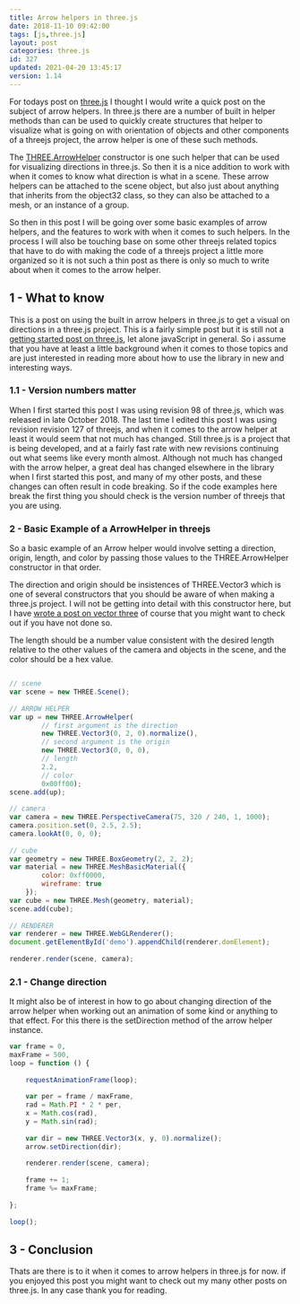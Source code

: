 ```yaml
---
title: Arrow helpers in three.js
date: 2018-11-10 09:42:00
tags: [js,three.js]
layout: post
categories: three.js
id: 327
updated: 2021-04-20 13:45:17
version: 1.14
---
```


For todays post on [three.js](https://threejs.org/) I thought I would write a quick post on the subject of arrow helpers. In three.js there are a number of built in helper methods than can be used to quickly create structures that helper to visualize what is going on with orientation of objects and other components of a threejs project, the arrow helper is one of these such methods. 

The [THREE.ArrowHelper](https://threejs.org/docs/#api/en/helpers/ArrowHelper) constructor is one such helper that can be used for visualizing directions in three.js. So then it is a nice addition to work with when it comes to know what direction is what in a scene. These arrow helpers can be attached to the scene object, but also just about anything that inherits from the object32 class, so they can also be attached to a mesh, or an instance of a group.

So then in this post I will be going over some basic examples of arrow helpers, and the features to work with when it comes to such helpers. In the process I will also be touching base on some other threejs related topics that have to do with making the code of a threejs project a little more organized so it is not such a thin post as there is only so much to write about when it comes to the arrow helper.

<!-- more -->

## 1 - What to know

This is a post on using the built in arrow helpers in three.js to get a visual on directions in a three.js project. This is a fairly simple post but it is still not a [getting started post on three.js](/2018/04/04/threejs-getting-started/), let alone javaScript in general. So i assume that you have at least a little background when it comes to those topics and are just interested in reading more about how to use the library in new and interesting ways.

### 1.1 - Version numbers matter

When I first started this post I was using revision 98 of three.js, which was released in late October 2018. The last time I edited this post I was using revision revision 127 of threejs, and when it comes to the arrow helper at least it would seem that not much has changed. Still three.js is a project that is being developed, and at a fairly fast rate with new revisions continuing out what seems like every month almost. Although not much has changed with the arrow helper, a great deal has changed elsewhere in the library when I first started this post, and many of my other posts, and these changes can often result in code breaking. So if the code examples here break the first thing you should check is the version number of threejs that you are using.

### 2 - Basic Example of a ArrowHelper in threejs

So a basic example of an Arrow helper would involve setting a direction, origin, length, and color by passing those values to the THREE.ArrowHelper constructor in that order. 

The direction and origin should be insistences of THREE.Vector3 which is one of several constructors that you should be aware of when making a three.js project. I will not be getting into detail with this constructor here, but I have [wrote a post on vector three](/2018/04/15/threejs-vector3/) of course that you might want to check out if you have not done so.

The length should be a number value consistent with the desired length relative to the other values of the camera and objects in the scene, and the color should be a hex value.

```js

// scene
var scene = new THREE.Scene();
 
// ARROW HELPER
var up = new THREE.ArrowHelper(
        // first argument is the direction
        new THREE.Vector3(0, 2, 0).normalize(),
        // second argument is the origin
        new THREE.Vector3(0, 0, 0),
        // length
        2.2,
        // color
        0x00ff00);
scene.add(up);
 
// camera
var camera = new THREE.PerspectiveCamera(75, 320 / 240, 1, 1000);
camera.position.set(0, 2.5, 2.5);
camera.lookAt(0, 0, 0);
 
// cube
var geometry = new THREE.BoxGeometry(2, 2, 2);
var material = new THREE.MeshBasicMaterial({
        color: 0xff0000,
        wireframe: true
    });
var cube = new THREE.Mesh(geometry, material);
scene.add(cube);
 
// RENDERER
var renderer = new THREE.WebGLRenderer();
document.getElementById('demo').appendChild(renderer.domElement);
 
renderer.render(scene, camera);
```

### 2.1 - Change direction

It might also be of interest in how to go about changing direction of the arrow helper when working out an animation of some kind or anything to that effect. For this there is the setDirection method of the arrow helper instance.

```js
var frame = 0,
maxFrame = 500,
loop = function () {
 
    requestAnimationFrame(loop);
 
    var per = frame / maxFrame,
    rad = Math.PI * 2 * per,
    x = Math.cos(rad),
    y = Math.sin(rad);
 
    var dir = new THREE.Vector3(x, y, 0).normalize();
    arrow.setDirection(dir);
 
    renderer.render(scene, camera);
 
    frame += 1;
    frame %= maxFrame;
 
};
 
loop();
```

## 3 - Conclusion

Thats are there is to it when it comes to arrow helpers in three.js for now. if you enjoyed this post you might want to check out my many other posts on three.js. In any case thank you for reading.
